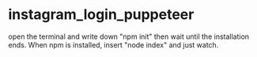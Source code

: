 # instagram_login_puppeteer
open the terminal and write down "npm init" then wait until the installation ends. When npm is installed, insert "node index" and just watch.
